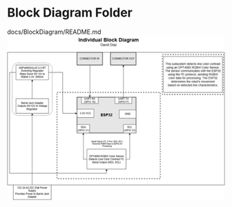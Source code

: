 # Block Diagram Folder
docs/BlockDiagram/README.md![Block Diagram](docs/BlockDiagram/David-Diaz-Block-Diagram-Team305.png)
